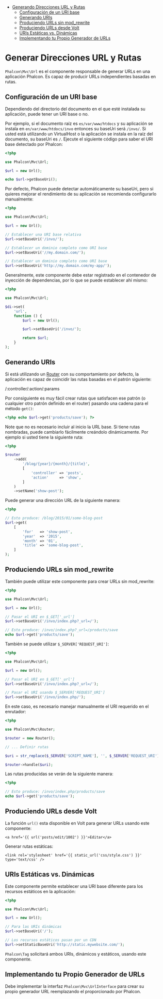 <div class='article-menu'>
  <ul>
    <li>
      <a href="#overview">Generando Direcciones URL y Rutas</a> 
      <ul>
        <li>
          <a href="#base-uri">Configuración de un URI base</a>
        </li>
        <li>
          <a href="#generating-uri">Generando URIs</a>
        </li>
        <li>
          <a href="#urls-without-mod-rewrite">Produciendo URLs sin mod_rewrite</a>
        </li>
        <li>
          <a href="#urls-from-volt">Produciendo URLs desde Volt</a>
        </li>
        <li>
          <a href="#static-vs-dynamic-uri">URIs Estáticas vs. Dinámicas</a>
        </li>
        <li>
          <a href="#custom-url">Implementando tu Propio Generador de URLs</a>
        </li>
      </ul>
    </li>
  </ul>
</div>

<a name='overview'></a>

# Generar Direcciones URL y Rutas

`Phalcon\Mvc\Url` es el componente responsable de generar URLs en una aplicación Phalcon. Es capaz de producir URLs independientes basadas en rutas.

<a name='base-uri'></a>

## Configuración de un URI base

Dependiendo del directorio del documento en el que esté instalada su aplicación, puede tener un URI base o no.

Por ejemplo, si el documento raíz es `es/var/www/htdocs` y su aplicación se instala en `en/var/www/htdocs/invo` entonces su baseUri será `/invo/`. Si usted está utilizando un VirtualHost o la aplicación se instala en la raíz del documento, su baseUri es `/`. Ejecute el siguiente código para saber el URI base detectado por Phalcon:

```php
<?php

use Phalcon\Mvc\Url;

$url = new Url();

echo $url->getBaseUri();
```

Por defecto, Phalcon puede detectar automáticamente su baseUri, pero si quieres mejorar el rendimiento de su aplicación se recomienda configurarlo manualmente:

```php
<?php

use Phalcon\Mvc\Url;

$url = new Url();

// Establecer una URI base relativa
$url->setBaseUri('/invo/');

// Establecer un dominio completo como URI base
$url->setBaseUri('//my.domain.com/');

// Establecer un dominio completo como URI base
$url->setBaseUri('http://my.domain.com/my-app/');
```

Generalmente, este componente debe estar registrado en el contenedor de inyección de dependencias, por lo que se puede establecer ahí mismo:

```php
<?php

use Phalcon\Mvc\Url;

$di->set(
    'url',
    function () {
        $url = new Url();

        $url->setBaseUri('/invo/');

        return $url;
    }
);
```

<a name='generating-uri'></a>

## Generando URIs

Si está utilizando un [Router](/[[language]]/[[version]]/routing) con su comportamiento por defecto, la aplicación es capaz de coincidir las rutas basadas en el patrón siguiente:

<div class="alert alert-info">
    <p>
        /:controller/:action/:params
    </p>
</div>

Por consiguiente es muy fácil crear rutas que satisfacen ese patrón (o cualquier otro patrón definido en el router) pasando una cadena para el método `get()`:

```php
<?php echo $url->get('products/save'); ?>
```

Note que no es necesario incluir al inicio la URL base. Si tiene rutas nombradas, puede cambiarlo fácilmente creándolo dinámicamente. Por ejemplo si usted tiene la siguiente ruta:

```php
<?php

$router
    ->add(
        '/blog/{year}/{month}/{title}',
        [
            'controller' => 'posts',
            'action'     => 'show',
        ]
    )
    ->setName('show-post');
```

Puede generar una dirección URL de la siguiente manera:

```php
<?php

// Esto produce: /blog/2015/01/some-blog-post
$url->get(
    [
        'for'   => 'show-post',
        'year'  => '2015',
        'month' => '01',
        'title' => 'some-blog-post',
    ]
);
```

<a name='urls-without-mod-rewrite'></a>

## Produciendo URLs sin mod_rewrite

También puede utilizar este componente para crear URLs sin mod_rewrite:

```php
<?php

use Phalcon\Mvc\Url;

$url = new Url();

// Pasar el URI en $_GET['_url']
$url->setBaseUri('/invo/index.php?_url=/');

// Esto produce: /invo/index.php?_url=/products/save
echo $url->get('products/save');
```

También se puede utilizar `$_SERVER['REQUEST_URI']`:

```php
<?php

use Phalcon\Mvc\Url;

$url = new Url();

// Pasar el URI en $_GET['_url']
$url->setBaseUri('/invo/index.php?_url=/');

// Pasar el URI usando $_SERVER['REQUEST_URI']
$url->setBaseUri('/invo/index.php/');
```

En este caso, es necesario manejar manualmente el URI requerido en el enrutador:

```php
<?php

use Phalcon\Mvc\Router;

$router = new Router();

// ... Definir rutas

$uri = str_replace($_SERVER['SCRIPT_NAME'], '', $_SERVER['REQUEST_URI']);

$router->handle($uri);
```

Las rutas producidas se verán de la siguiente manera:

```php
<?php

// Esto produce: /invo/index.php/products/save
echo $url->get('products/save');
```

<a name='urls-from-volt'></a>

## Produciendo URLs desde Volt

La función `url()` esta disponible en Volt para generar URLs usando este componente:

```twig
<a href='{{ url('posts/edit/1002') }}'>Editar</a>
```

Generar rutas estáticas:

```twig
<link rel='stylesheet' href='{{ static_url('css/style.css') }}' type='text/css' />
```

<a name='static-vs-dynamic-uri'></a>

## URIs Estáticas vs. Dinámicas

Este componente permite establecer una URI base diferente para los recursos estáticos en la aplicación:

```php
<?php

use Phalcon\Mvc\Url;

$url = new Url();

// Para las URIs dinámicas
$url->setBaseUri('/');

// Los recursos estáticos pasan por un CDN
$url->setStaticBaseUri('http://static.mywebsite.com/');
```

`Phalcon\Tag` solicitará ambos URIs, dinámicos y estáticos, usando este componente.

<a name='custom-url'></a>

## Implementando tu Propio Generador de URLs

Debe implementar la interfaz `Phalcon\Mvc\UrlInterface` para crear su propio generador URL reemplazando el proporcionado por Phalcon.
